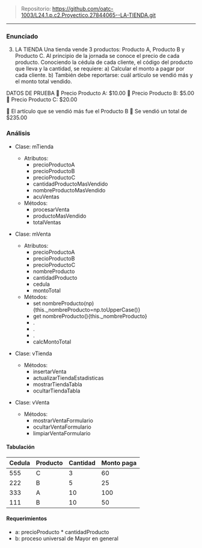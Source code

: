 > Repositorio: https://github.com/oatc-1003/L24.1.p.c2.Proyectico.27844065--LA-TIENDA.git
---
### Enunciado

3. LA TIENDA
Una tienda vende 3 productos: Producto A, Producto B y Producto C. Al principio de la
jornada se conoce el precio de cada producto. Conociendo la cédula de cada cliente, el código
del producto que lleva y la cantidad, se requiere:
a) Calcular el monto a pagar por cada cliente.
b) También debe reportarse: cuál artículo se vendió más y el monto total vendido.

DATOS DE PRUEBA
 Precio Producto A: $10.00
 Precio Producto B: $5.00
 Precio Producto C: $20.00

 El artículo que se vendió más fue el Producto B
 Se vendió un total de $235.00

### Análisis

- Clase: mTienda
	- Atributos:
		- precioProductoA
		- precioProductoB
		- precioProductoC
		- cantidadProductoMasVendido
        - nombreProductoMasVendido
        - acuVentas
	- Métodos:
		- procesarVenta
		- productoMasVendido
		- totalVentas
- Clase: mVenta
	- Atributos:
		- precioProductoA
		- precioProductoB
		- precioProductoC
        - nombreProducto
        - cantidadProducto
        - cedula
        - montoTotal
	- Métodos:
		- set nombreProducto(np){this._nombreProducto=np.toUpperCase()}
		- get nombreProducto(){this._nombreProducto}
		- .
		- .
		- .
		- calcMontoTotal

- Clase: vTienda
	- Métodos:
		- insertarVenta
		- actualizarTiendaEstadisticas
		- mostrarTiendaTabla
		- ocultarTiendaTabla
- Clase: vVenta
	- Métodos:
		- mostrarVentaFormulario
		- ocultarVentaFormulario
		- limpiarVentaFormulario

#### Tabulación

| Cedula  | Producto | Cantidad | Monto paga |
| ------- | -------- | -------- | ---------- |
| 555     | C        |  3       | 60         |
| 222     | B        |  5       | 25         |
| 333     | A        |  10      | 100        |
| 111     | B        |  10      | 50         |
#### Requerimientos

- a: precioProducto * cantidadProducto
- b: proceso universal de Mayor en general